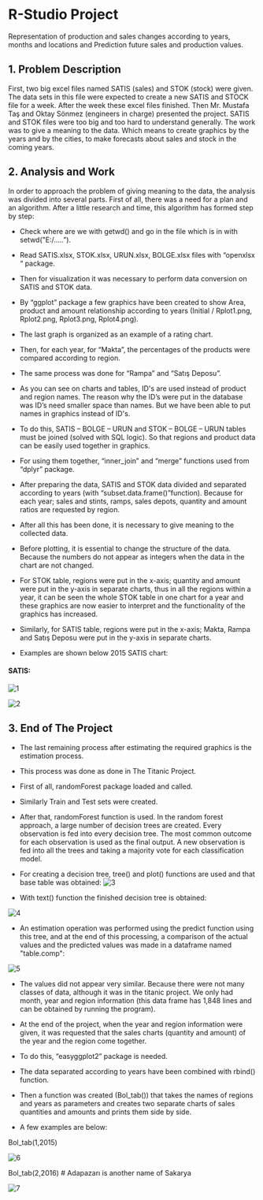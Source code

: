 # R-Studio Project

 Representation of production and sales changes according to years, months and locations and Prediction future sales and production values.

## 1. Problem Description

  First, two big excel files named SATIS (sales) and STOK (stock) were
given. The data sets in this file were expected to create a new SATIS and
STOCK file for a week. After the week these excel files finished. Then Mr.
Mustafa Taş and Oktay Sönmez (engineers in charge) presented the project.
SATIS and STOK files were too big and too hard to understand generally. The
work was to give a meaning to the data. Which means to create graphics by 
the years and by the cities, to make forecasts about sales and stock in the
coming years.

## 2. Analysis and Work

  In order to approach the problem of giving meaning to the data, the
analysis was divided into several parts. First of all, there was a need for a plan
and an algorithm. After a little research and time, this algorithm has formed
step by step:

- Check where are we with getwd() and go in the file which is in with
setwd("E:/…..”).

- Read SATIS.xlsx, STOK.xlsx, URUN.xlsx, BOLGE.xlsx files with
“openxlsx “ package.

- Then for visualization it was necessary to perform data conversion
on SATIS and STOK data.

- By “ggplot” package a few graphics have been created to show
Area, product and amount relationship according to years (Initial /
Rplot1.png, Rplot2.png, Rplot3.png, Rplot4.png).

- The last graph is organized as an example of a rating chart.

- Then, for each year, for “Makta”, the percentages of the products
were compared according to region.

- The same process was done for “Rampa” and “Satış Deposu”.

- As you can see on charts and tables, ID's are used instead of
product and region names. The reason why the ID’s were put in the
database was ID’s need smaller space than names. But we have
been able to put names in graphics instead of ID's.

- To do this, SATIS – BOLGE – URUN and STOK – BOLGE – URUN
tables must be joined (solved with SQL logic). So that regions and
product data can be easily used together in graphics.

- For using them together, “inner_join” and “merge” functions used
from “dplyr” package.

- After preparing the data, SATIS and STOK data divided and
separated according to years (with “subset.data.frame()”function).
Because for each year; sales and stints, ramps, sales depots,
quantity and amount ratios are requested by region.
- After all this has been done, it is necessary to give meaning to the
collected data.

- Before plotting, it is essential to change the structure of the data.
Because the numbers do not appear as integers when the data in
the chart are not changed.

- For STOK table, regions were put in the x-axis; quantity and
amount were put in the y-axis in separate charts, thus in all the
regions within a year, it can be seen the whole STOK table in one
chart for a year and these graphics are now easier to interpret and
the functionality of the graphics has increased.

- Similarly, for SATIS table, regions were put in the x-axis; Makta,
Rampa and Satış Deposu were put in the y-axis in separate charts.


* Examples are shown below 2015 SATIS chart:

#### SATIS: 

![1](https://user-images.githubusercontent.com/32525636/61541226-f0bf9c80-aa47-11e9-98f2-ca722c6ed8f6.png)

![2](https://user-images.githubusercontent.com/32525636/61541232-f4532380-aa47-11e9-8be2-17f008994d36.png)


## 3. End of The Project

- The last remaining process after estimating the required graphics is the
estimation process.

- This process was done as done in The Titanic Project.

- First of all, randomForest package loaded and called.

- Similarly Train and Test sets were created.

- After that, randomForest function is used. In the random forest
approach, a large number of decision trees are created. Every
observation is fed into every decision tree. The most common outcome
for each observation is used as the final output. A new observation is
fed into all the trees and taking a majority vote for each classification
model. 

- For creating a decision tree, tree() and plot() functions are used and
that base table was obtained:
![3](https://user-images.githubusercontent.com/32525636/61541427-4e53e900-aa48-11e9-84c1-c371463eb77a.png)

- With text() function the finished decision tree is obtained: 

![4](https://user-images.githubusercontent.com/32525636/61541769-ebaf1d00-aa48-11e9-80c5-5bd6ddf584e9.png)

- An estimation operation was performed using the predict function using
this tree, and at the end of this processing, a comparison of the actual
values and the predicted values was made in a dataframe named
"table.comp":

![5](https://user-images.githubusercontent.com/32525636/61541771-ee117700-aa48-11e9-80ed-331c34aee33f.png)

- The values did not appear very similar. Because there were not many
classes of data, although it was in the titanic project. We only had
month, year and region information (this data frame has 1,848 lines
and can be obtained by running the program).

- At the end of the project, when the year and region information were
given, it was requested that the sales charts (quantity and amount) of
the year and the region come together.

- To do this, “easyggplot2” package is needed.

- The data separated according to years have been combined with
rbind() function.

- Then a function was created (Bol_tab()) that takes the names of
regions and years as parameters and creates two separate charts of
sales quantities and amounts and prints them side by side. 

* A few examples are below:


Bol_tab(1,2015)

![6](https://user-images.githubusercontent.com/32525636/61541775-ef42a400-aa48-11e9-80f5-b17d1d5b06a8.png)

Bol_tab(2,2016) # Adapazarı is another name of Sakarya

![7](https://user-images.githubusercontent.com/32525636/61541781-f10c6780-aa48-11e9-98b1-c489bcc61a89.png)
